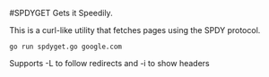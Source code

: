 #SPDYGET Gets it Speedily.

This is a curl-like utility that fetches pages using the SPDY protocol.

    go run spdyget.go google.com

Supports -L to follow redirects and -i to show headers
